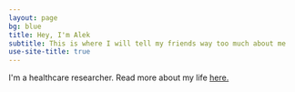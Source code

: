```yaml
---
layout: page
bg: blue
title: Hey, I'm Alek
subtitle: This is where I will tell my friends way too much about me
use-site-title: true
---
```


<div class="text-center">
  <p class="lead">I'm a healthcare researcher. Read more about my life <a href="https://a1ekz.github.io/aboutme/">here.</a></p>
</div>
